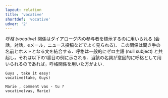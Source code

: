 ```yaml
---
layout: relation
title: 'vocative'
shortdef: 'vocative'
udver: '2'
---
```


*呼格 (vocative)* 関係はダイアローグ内の参与者を標示するのに用いられる (会話，対話，eメール，ニュース投稿などでよく見られる)． この関係は聞き手の名前とホストとなる文を結合する．呼格は一般的にゼロ主語 (null subject) と共起し，それは以下の1番目の例に示される．当該の名詞が意図的に呼格として用いられるのであれば，呼格関係を用いた方がよい．

~~~ sdparse
Guys , take it easy!
vocative(take, Guys)
~~~

~~~ sdparse
Marie , comment vas - tu ?
vocative(vas, Marie)
~~~

